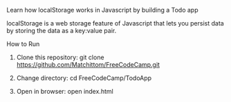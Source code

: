 Learn how localStorage works in Javascript by building a Todo app

localStorage is a web storage feature of Javascript that lets you persist data by storing the data as a key:value pair.

How to Run

1.	Clone this repository:
git clone
https://github.com/Matchittom/FreeCodeCamp.git

2. Change directory:
cd FreeCodeCamp/TodoApp

3. Open in browser:
open index.html 
